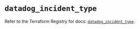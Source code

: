 # `datadog_incident_type`

Refer to the Terraform Registry for docs: [`datadog_incident_type`](https://registry.terraform.io/providers/datadog/datadog/3.73.0/docs/resources/incident_type).

